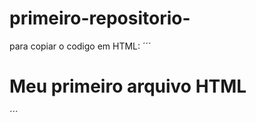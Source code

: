 # primeiro-repositorio-

para copiar o codigo em HTML:
´´´
<html>
 <h1>Meu primeiro arquivo HTML</h1>
</html>
´´´




